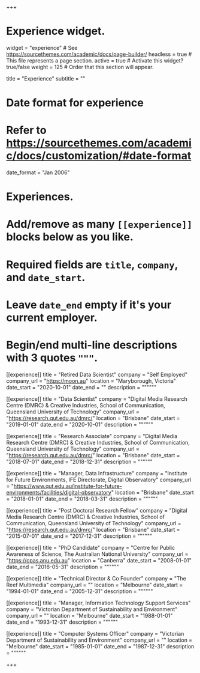 +++
# Experience widget.
widget = "experience"  # See https://sourcethemes.com/academic/docs/page-builder/
headless = true  # This file represents a page section.
active = true  # Activate this widget? true/false
weight = 125 # Order that this section will appear.

title = "Experience"
subtitle = ""

# Date format for experience
#   Refer to https://sourcethemes.com/academic/docs/customization/#date-format
date_format = "Jan 2006"

# Experiences.
#   Add/remove as many `[[experience]]` blocks below as you like.
#   Required fields are `title`, `company`, and `date_start`.
#   Leave `date_end` empty if it's your current employer.
#   Begin/end multi-line descriptions with 3 quotes `"""`.

[[experience]]
  title = "Retired Data Scientist"
  company = "Self Employed"
  company_url = "https://moon.au"
  location = "Maryborough, Victoria"
  date_start = "2020-10-01"
  date_end = ""
  description = """"""
  
[[experience]]
  title = "Data Scientist"
  company = "Digital Media Research Centre (DMRC) & Creative Industries, School of Communication, Queensland University of Technology"
  company_url = "https://research.qut.edu.au/dmrc/"
  location = "Brisbane"
  date_start = "2019-01-01"
  date_end = "2020-10-01"
  description = """"""

[[experience]]
  title = "Research Associate"
  company = "Digital Media Research Centre (DMRC) & Creative Industries, School of Communication, Queensland University of Technology"
  company_url = "https://research.qut.edu.au/dmrc/"
  location = "Brisbane"
  date_start = "2018-07-01"
  date_end = "2018-12-31"
  description = """"""

[[experience]]
  title = "Manager, Data Infrastructure"
  company = "Institute for Future Environments, IFE Directorate, Digital Observatory"
  company_url = "https://www.qut.edu.au/institute-for-future-environments/facilities/digital-observatory"
  location = "Brisbane"
  date_start = "2018-01-01"
  date_end = "2018-03-31"
  description = """"""

[[experience]]
  title = "Post Doctoral Research Fellow"
  company = "Digital Media Research Centre (DMRC) & Creative Industries, School of Communication, Queensland University of Technology"
  company_url = "https://research.qut.edu.au/dmrc/"
  location = "Brisbane"
  date_start = "2015-07-01"
  date_end = "2017-12-31"
  description = """"""
  
[[experience]]
  title = "PhD Candidate"
  company = "Centre for Public Awareness of Science, The Australian National University"
  company_url = "https://cpas.anu.edu.au"
  location = "Canberra"
  date_start = "2008-01-01"
  date_end = "2016-05-31"
  description = """"""

[[experience]]
  title = "Technical Director & Co Founder"
  company = "The Reef Multimedia"
  company_url = ""
  location = "Melbourne"
  date_start = "1994-01-01"
  date_end = "2005-12-31"
  description = """"""

[[experience]]
  title = "Manager, Information Technology Support Services"
  company = "Victorian Department of Sustainability and Environment"
  company_url = ""
  location = "Melbourne"
  date_start = "1988-01-01"
  date_end = "1993-12-31"
  description = """"""

[[experience]]
  title = "Computer Systems Officer"
  company = "Victorian Department of Sustainability and Environment"
  company_url = ""
  location = "Melbourne"
  date_start = "1985-01-01"
  date_end = "1987-12-31"
  description = """"""
  
+++
